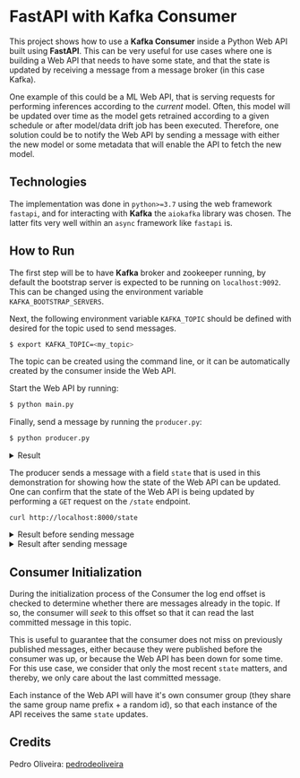 # FastAPI with Kafka Consumer

This project shows how to use a **Kafka Consumer** inside a Python Web API built using 
**FastAPI**. This can be very useful for use cases where one is building a Web API that 
needs to have some state, and that the state is updated by receiving a message from a 
message broker (in this case Kafka).

One example of this could be a ML Web API, that is serving requests for performing 
inferences according to the *current* model. Often, this model will be updated over time
as the model gets retrained according to a given schedule or after model/data drift job 
has been executed. Therefore, one solution could be to notify the Web API by sending a 
message with either the new model or some metadata that will enable the API to fetch the
new model.

## Technologies

The implementation was done in `python>=3.7` using the web framework `fastapi`, and for 
interacting with **Kafka** the `aiokafka` library was chosen. The latter fits very well
within an `async` framework like `fastapi` is.

## How to Run

The first step will be to have **Kafka** broker and zookeeper running, by default the bootstrap server is expected to be running on `localhost:9092`. This can be changed using the 
environment variable `KAFKA_BOOTSTRAP_SERVERS`. 

Next, the following environment variable `KAFKA_TOPIC` should be defined with desired for the topic used to send messages.

```bash
$ export KAFKA_TOPIC=<my_topic>
```

The topic can be created using the command line, or it can be automatically created by 
the consumer inside the Web API.

Start the Web API by running:

```bash
$ python main.py
``` 

Finally, send a message by running the `producer.py`:

```bash
$ python producer.py
```

<details>
    <summary>Result</summary>

    ```
    Sending message with value: {'message_id': '4142', 'text': 'some text', 'state': 96}
    ```

</details>


The producer sends a message with a field `state` that is used in this demonstration for
showing how the state of the Web API can be updated. One can confirm that the state of the
Web API is being updated by performing a `GET` request on the `/state` endpoint.

```
curl http://localhost:8000/state
```

<details>
    <summary>Result before sending message</summary>

    ```
    {"state":0}
    ```

</details>

<details>
    <summary>Result after sending message</summary>

    ```
    {"state":23}
    ```    
    The actual value will vary given it's a random number.
</details>


## Consumer Initialization

During the initialization process of the Consumer the log end offset is checked to determine whether there are messages already in the topic. If so, the consumer will *seek* to this offset so that it can read the last committed message in this topic.

This is useful to guarantee that the consumer does not miss on previously published messages, either because they were published before the consumer was up, or because the Web API has been down for some time. For this use case, we consider that only the most recent `state` matters, and thereby, we only care about the last committed message.

Each instance of the Web API will have it's own consumer group (they share the same group name prefix + a random id), so that each instance of the API receives the same `state` updates.

## Credits
Pedro Oliveira: [pedrodeoliveira](https://github.com/pedrodeoliveira)
